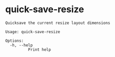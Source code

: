 # quick-save-resize

```
Quicksave the current resize layout dimensions

Usage: quick-save-resize

Options:
  -h, --help
          Print help

```